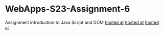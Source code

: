 
# WebApps-S23-Assignment-6
Assignment introduction to Java Script and DOM
[hosted at](https://44-563-web-apps-s23.github.io/44563-webapps-s23-assignment6-sahithyasiri/painter.html)
[hosted at](https://44-563-web-apps-s23.github.io/44563-webapps-s23-assignment6-sahithyasiri/conversions.html)
[hosted at](https://44-563-web-apps-s23.github.io/44563-webapps-s23-assignment6-sahithyasiri/candy.html)
